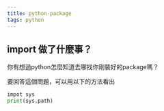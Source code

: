 ```yaml
---
title: python-package
tags: python
---
```


## import 做了什麼事？

你有想過python怎麼知道去哪找你剛裝好的package嗎？

要回答這個問題，可以用以下的方法看出

```python
impot sys
print(sys.path)
```